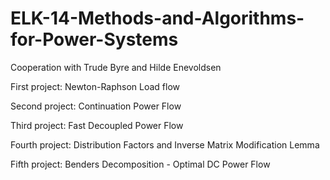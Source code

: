 # ELK-14-Methods-and-Algorithms-for-Power-Systems


Cooperation with Trude Byre and Hilde Enevoldsen


First project: Newton-Raphson Load flow

Second project: Continuation Power Flow

Third project: Fast Decoupled Power Flow

Fourth project: Distribution Factors and Inverse Matrix Modification Lemma

Fifth project: Benders Decomposition - Optimal DC Power Flow

